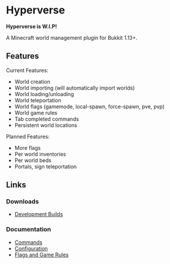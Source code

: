 # Hyperverse

**Hyperverse is W.I.P!**

A Minecraft world management plugin for Bukkit 1.13+.

## Features

Current Features:
- World creation 
- World importing (will automatically import worlds)
- World loading/unloading
- World teleportation
- World flags (gamemode, local-spawn, force-spawn, pve, pvp)
- World game rules
- Tab completed commands
- Persistent world locations

Planned Features:
- More flags
- Per world inventories
- Per world beds
- Portals, sign teleportation

## Links

### Downloads
- [Development Builds](https://ci.athion.net/job/Hyperverse/)

### Documentation
- [Commands](https://github.com/Sauilitired/Hyperverse/wiki/Commands)
- [Configuration](https://github.com/Sauilitired/Hyperverse/wiki/Configuration)
- [Flags and Game Rules](https://github.com/Sauilitired/Hyperverse/wiki/Flags-and-Game-Rules)
